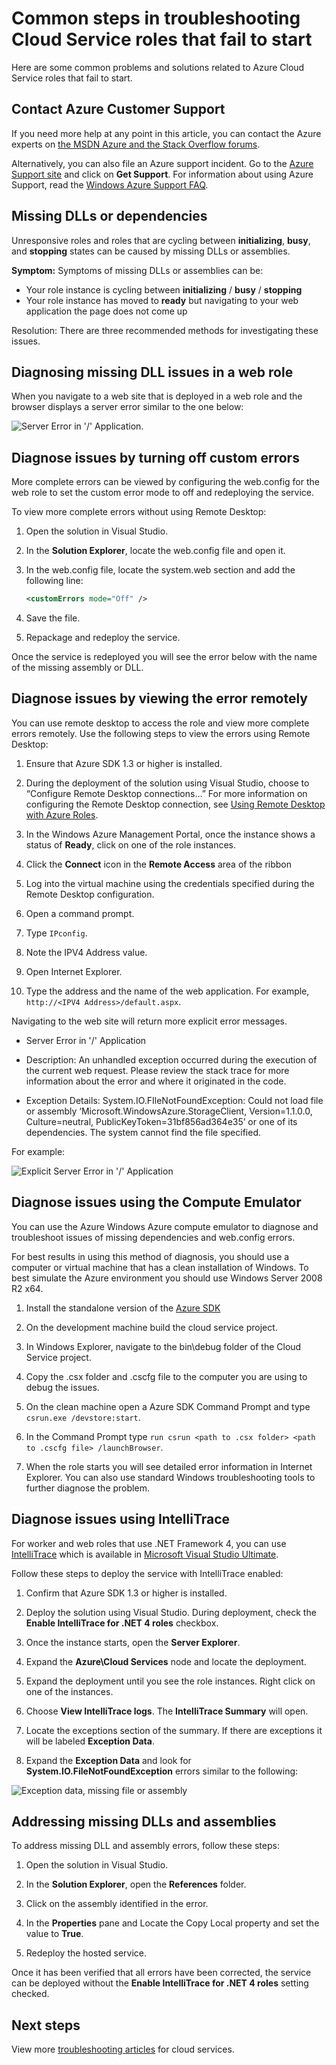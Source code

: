 <properties 
   pageTitle="Troubleshooting roles that fail to start | Windows Azure"
   description="Here are some common reasons as to why a Cloud Service role may fail to start. Solutions to these problems are also provided."
   services="cloud-services"
   documentationCenter=""
   authors="Thraka"
   manager="msmets"
   editor=""
   tags="top-support-issue"/>
<tags
	ms.service="cloud-services"
	ms.date="10/14/2015"
	wacn.date=""/>

# Common steps in troubleshooting Cloud Service roles that fail to start

Here are some common problems and solutions related to Azure Cloud Service roles that fail to start.

## Contact Azure Customer Support

If you need more help at any point in this article, you can contact the Azure experts on [the MSDN Azure and the Stack Overflow forums](/support/forums/).

Alternatively, you can also file an Azure support incident. Go to the [Azure Support site](/support/options/) and click on **Get Support**. For information about using Azure Support, read the [Windows Azure Support FAQ](/support/faq/).


## Missing DLLs or dependencies
Unresponsive roles and roles that are cycling between **initializing**, **busy**, and **stopping** states can be caused by missing DLLs or assemblies.

**Symptom:**  Symptoms of missing DLLs or assemblies can be:

- Your role instance is cycling between **initializing** / **busy** / **stopping**
- Your role instance has moved to **ready** but navigating to your web application the page does not come up

Resolution:  There are three recommended methods for investigating these issues.

## Diagnosing missing DLL issues in a web role

When you navigate to a web site that is deployed in a web role and the browser displays a server error similar to the one below:

![Server Error in '/' Application.](./media/cloud-services-troubleshoot-roles-that-fail-start/ic503388.png)

## Diagnose issues by turning off custom errors

More complete errors can be viewed by configuring the web.config for the web role to set the custom error mode to off and redeploying the service.

To view more complete errors without using Remote Desktop:

1. Open the solution in Visual Studio.

2. In the **Solution Explorer**, locate the web.config file and open it.

3. In the web.config file, locate the system.web section and add the following line:

    ```xml
    <customErrors mode="Off" />
    ```

4. Save the file.

5. Repackage and redeploy the service.

Once the service is redeployed you will see the error below with the name of the missing assembly or DLL.

## Diagnose issues by viewing the error remotely

You can use remote desktop to access the role and view more complete errors remotely. Use the following steps to view the errors using Remote Desktop:

1. Ensure that Azure SDK 1.3 or higher is installed.

2. During the deployment of the solution using Visual Studio, choose to “Configure Remote Desktop connections…” For more information on configuring the Remote Desktop connection, see [Using Remote Desktop with Azure Roles](https://msdn.microsoft.com/zh-cn/library/gg443832.aspx).

3. In the Windows Azure Management Portal, once the instance shows a status of **Ready**, click on one of the role instances.

4. Click the **Connect** icon in the **Remote Access** area of the ribbon

5. Log into the virtual machine using the credentials specified during the Remote Desktop configuration.

6. Open a command prompt.

7. Type `IPconfig`.

8. Note the IPV4 Address value.

9. Open Internet Explorer.

10. Type the address and the name of the web application. For example, `http://<IPV4 Address>/default.aspx`.

Navigating to the web site will return more explicit error messages.

* Server Error in '/' Application

* Description: An unhandled exception occurred during the execution of the current web request. Please review the stack trace for more information about the error and where it originated in the code.

* Exception Details: System.IO.FIleNotFoundException: Could not load file or assembly ‘Microsoft.WindowsAzure.StorageClient, Version=1.1.0.0, Culture=neutral, PublicKeyToken=31bf856ad364e35’ or one of its dependencies. The system cannot find the file specified.

For example:

![Explicit Server Error in '/' Application](./media/cloud-services-troubleshoot-roles-that-fail-start/ic503389.png)

## Diagnose issues using the Compute Emulator

You can use the Azure Windows Azure compute emulator to diagnose and troubleshoot issues of missing dependencies and web.config errors.

For best results in using this method of diagnosis, you should use a computer or virtual machine that has a clean installation of Windows. To best simulate the Azure environment you should use Windows Server 2008 R2 x64.

1. Install the standalone version of the [Azure SDK](/downloads) 

2. On the development machine build the cloud service project.

3. In Windows Explorer, navigate to the bin\debug folder of the Cloud Service project.

4. Copy the .csx folder and .cscfg file to the computer you are using to debug the issues.

5. On the clean machine open a Azure SDK Command Prompt and type `csrun.exe /devstore:start`.

6. In the Command Prompt type `run csrun <path to .csx folder> <path to .cscfg file> /launchBrowser`.

7. When the role starts you will see detailed error information in Internet Explorer.  You can also use standard Windows troubleshooting tools to further diagnose the problem.

## Diagnose issues using IntelliTrace

For worker and web roles that use .NET Framework 4, you can use [IntelliTrace](https://msdn.microsoft.com/zh-cn/library/dd264915.aspx) which is available in [Microsoft Visual Studio Ultimate](https://www.visualstudio.com/products/visual-studio-ultimate-with-MSDN-vs).

Follow these steps to deploy the service with IntelliTrace enabled:

1. Confirm that Azure SDK 1.3 or higher is installed.

2. Deploy the solution using Visual Studio. During deployment, check the **Enable IntelliTrace for .NET 4 roles** checkbox.

3. Once the instance starts, open the **Server Explorer**.

4. Expand the **Azure\\Cloud Services** node and locate the deployment.

5. Expand the deployment until you see the role instances. Right click on one of the instances.

6. Choose **View IntelliTrace logs**. The **IntelliTrace Summary** will open.

7. Locate the exceptions section of the summary. If there are exceptions it will be labeled **Exception Data**.

8. Expand the **Exception Data** and look for **System.IO.FileNotFoundException** errors similar to the following:

![Exception data, missing file or assembly](./media/cloud-services-troubleshoot-roles-that-fail-start/ic503390.png)

## Addressing missing DLLs and assemblies

To address missing DLL and assembly errors, follow these steps:

1. Open the solution in Visual Studio.

2. In the **Solution Explorer**, open the **References** folder.

3. Click on the assembly identified in the error.

4. In the **Properties** pane and Locate the Copy Local property and set the value to **True**.

5. Redeploy the hosted service.

Once it has been verified that all errors have been corrected, the service can be deployed without the **Enable IntelliTrace for .NET 4 roles** setting checked.

## Next steps

View more [troubleshooting articles](..\?tag=top-support-issue&service=cloud-services) for cloud services.

